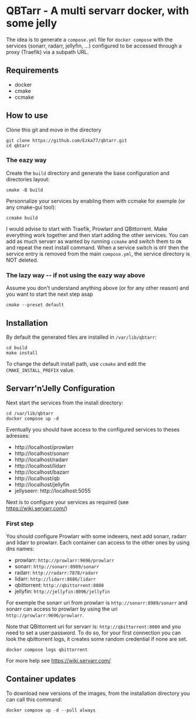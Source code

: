 # QBTarr - A multi servarr docker, with some jelly

The idea is to generate a `compose.yml` file for `docker compose` with the services (sonarr, radarr, jellyfin, ...) configured to be accessed through a proxy (Traefik) via a subpath URL.

## Requirements

- docker
- cmake
- ccmake

## How to use

Clone this git and move in the directory
```
git clone https://github.com/Ezka77/qbtarr.git
cd qbtarr
```

### The eazy way

Create the `build` directory and generate the base configuration and directories layout:
```
cmake -B build
```

Personnalize your services by enabling them with ccmake for exemple (or any cmake-gui tool):
```
ccmake build
```

I would advise to start with Traefik, Prowlarr and QBittorrent. Make everything work together and then start adding the other services.
You can add as much servarr as wanted by running `ccmake` and switch them to `ON` and repeat the next install command.
When a service switch is `OFF` then the service entry is removed from the main `compose.yml`, the service directory is NOT deleted.

###  The lazy way -- if not using the eazy way above

Assume you don't understand anything above (or for any other reason) and you want to start the next step asap
```
cmake --preset default
```

## Installation

By default the generated files are installed in `/var/lib/qbtarr`:
```
cd build
make install
```

To change the default install path, use `ccmake` and edit the `CMAKE_INSTALL_PREFIX` value.

## Servarr'n'Jelly Configuration

Next start the services from the install directory:
```
cd /var/lib/qbtarr
docker compose up -d
```

Eventually you should have access to the configured services to theses adresses:

- http://localhost/prowlarr
- http://localhost/sonarr
- http://localhost/radarr
- http://localhost/lidarr
- http://localhost/bazarr
- http://localhost/qb
- http://localhost/jellyfin
- jellyseerr: http://localhost:5055

Next is to configure your services as required (see https://wiki.servarr.com/)


### First step

You should configure Prowlarr with some indexers, next add sonarr, radarr and lidarr to prowlarr.
Each container can access to the other ones by using dns names:

- prowlarr: `http://prowlarr:9696/prowlarr`
- sonarr: `http://sonarr:8989/sonarr`
- radarr: `http://radarr:7878/radarr`
- lidarr: `http://lidarr:8686/lidarr`
- qbittorrent: `http://qbittorrent:8080`
- jellyfin: `http://jellyfin:8096/jellyfin`

For exemple the sonarr uri from prowlarr is `http://sonarr:8989/sonarr` and sonarr can access to prowlarr by using the uri `http://prowlarr:9696/prowlarr`.


Note that QBittorrent uri for servarr is: `http://qbittorrent:8080` and you need to set a user:password. 
To do so, for your first connection you can look the qbittorrent logs, it creates some random credential if none are set.
```
docker compose logs qbittorrent
```

For more help see https://wiki.servarr.com/

## Container updates

To download new versions of the images, from the installation directory you can call this command:
```
docker compose up -d --pull always
```
